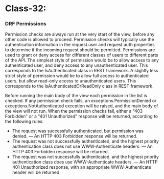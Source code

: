 # Class-32:

### DRF Permissions
Permission checks are always run at the very start of the view, before any other code is allowed to proceed. Permission checks will typically use the authentication information in the request.user and request.auth properties to determine if the incoming request should be permitted. Permissions are used to grant or deny access for different classes of users to different parts of the API. The simplest style of permission would be to allow access to any authenticated user, and deny access to any unauthenticated user. This corresponds to the IsAuthenticated class in REST framework. A slightly less strict style of permission would be to allow full access to authenticated users, but allow read-only access to unauthenticated users. This corresponds to the IsAuthenticatedOrReadOnly class in REST framework.

Before running the main body of the view each permission in the list is checked. If any permission check fails, an exceptions.PermissionDenied or exceptions.NotAuthenticated exception will be raised, and the main body of the view will not run. When the permission checks fail, either a "403 Forbidden" or a "401 Unauthorized" response will be returned, according to the following rules:

- The request was successfully authenticated, but permission was denied. — An HTTP 403 Forbidden response will be returned.
- The request was not successfully authenticated, and the highest priority authentication class does not use WWW-Authenticate headers. — An HTTP 403 Forbidden response will be returned.
- The request was not successfully authenticated, and the highest priority authentication class does use WWW-Authenticate headers. — An HTTP 401 Unauthorized response, with an appropriate WWW-Authenticate header will be returned.
